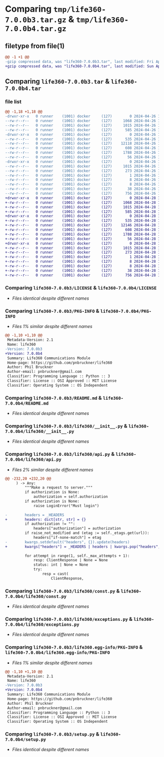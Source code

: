# Comparing `tmp/life360-7.0.0b3.tar.gz` & `tmp/life360-7.0.0b4.tar.gz`

## filetype from file(1)

```diff
@@ -1 +1 @@
-gzip compressed data, was "life360-7.0.0b3.tar", last modified: Fri Apr 26 16:09:58 2024, max compression
+gzip compressed data, was "life360-7.0.0b4.tar", last modified: Sun Apr 28 16:50:38 2024, max compression
```

## Comparing `life360-7.0.0b3.tar` & `life360-7.0.0b4.tar`

### file list

```diff
@@ -1,18 +1,18 @@
-drwxr-xr-x   0 runner    (1001) docker     (127)        0 2024-04-26 16:09:58.542959 life360-7.0.0b3/
--rw-r--r--   0 runner    (1001) docker     (127)     1068 2024-04-26 16:09:55.000000 life360-7.0.0b3/LICENSE
--rw-r--r--   0 runner    (1001) docker     (127)     1015 2024-04-26 16:09:58.542959 life360-7.0.0b3/PKG-INFO
--rw-r--r--   0 runner    (1001) docker     (127)      585 2024-04-26 16:09:55.000000 life360-7.0.0b3/README.md
-drwxr-xr-x   0 runner    (1001) docker     (127)        0 2024-04-26 16:09:58.542959 life360-7.0.0b3/life360/
--rw-r--r--   0 runner    (1001) docker     (127)      535 2024-04-26 16:09:55.000000 life360-7.0.0b3/life360/__init__.py
--rw-r--r--   0 runner    (1001) docker     (127)    12118 2024-04-26 16:09:55.000000 life360-7.0.0b3/life360/api.py
--rw-r--r--   0 runner    (1001) docker     (127)      608 2024-04-26 16:09:55.000000 life360-7.0.0b3/life360/const.py
--rw-r--r--   0 runner    (1001) docker     (127)     1788 2024-04-26 16:09:55.000000 life360-7.0.0b3/life360/exceptions.py
--rw-r--r--   0 runner    (1001) docker     (127)       56 2024-04-26 16:09:55.000000 life360-7.0.0b3/life360/version.py
-drwxr-xr-x   0 runner    (1001) docker     (127)        0 2024-04-26 16:09:58.542959 life360-7.0.0b3/life360.egg-info/
--rw-r--r--   0 runner    (1001) docker     (127)     1015 2024-04-26 16:09:58.000000 life360-7.0.0b3/life360.egg-info/PKG-INFO
--rw-r--r--   0 runner    (1001) docker     (127)      273 2024-04-26 16:09:58.000000 life360-7.0.0b3/life360.egg-info/SOURCES.txt
--rw-r--r--   0 runner    (1001) docker     (127)        1 2024-04-26 16:09:58.000000 life360-7.0.0b3/life360.egg-info/dependency_links.txt
--rw-r--r--   0 runner    (1001) docker     (127)        8 2024-04-26 16:09:58.000000 life360-7.0.0b3/life360.egg-info/requires.txt
--rw-r--r--   0 runner    (1001) docker     (127)        8 2024-04-26 16:09:58.000000 life360-7.0.0b3/life360.egg-info/top_level.txt
--rw-r--r--   0 runner    (1001) docker     (127)       38 2024-04-26 16:09:58.542959 life360-7.0.0b3/setup.cfg
--rw-r--r--   0 runner    (1001) docker     (127)      756 2024-04-26 16:09:55.000000 life360-7.0.0b3/setup.py
+drwxr-xr-x   0 runner    (1001) docker     (127)        0 2024-04-28 16:50:38.599400 life360-7.0.0b4/
+-rw-r--r--   0 runner    (1001) docker     (127)     1068 2024-04-28 16:50:36.000000 life360-7.0.0b4/LICENSE
+-rw-r--r--   0 runner    (1001) docker     (127)     1015 2024-04-28 16:50:38.599400 life360-7.0.0b4/PKG-INFO
+-rw-r--r--   0 runner    (1001) docker     (127)      585 2024-04-28 16:50:36.000000 life360-7.0.0b4/README.md
+drwxr-xr-x   0 runner    (1001) docker     (127)        0 2024-04-28 16:50:38.595400 life360-7.0.0b4/life360/
+-rw-r--r--   0 runner    (1001) docker     (127)      535 2024-04-28 16:50:36.000000 life360-7.0.0b4/life360/__init__.py
+-rw-r--r--   0 runner    (1001) docker     (127)    12146 2024-04-28 16:50:36.000000 life360-7.0.0b4/life360/api.py
+-rw-r--r--   0 runner    (1001) docker     (127)      608 2024-04-28 16:50:36.000000 life360-7.0.0b4/life360/const.py
+-rw-r--r--   0 runner    (1001) docker     (127)     1788 2024-04-28 16:50:36.000000 life360-7.0.0b4/life360/exceptions.py
+-rw-r--r--   0 runner    (1001) docker     (127)       56 2024-04-28 16:50:36.000000 life360-7.0.0b4/life360/version.py
+drwxr-xr-x   0 runner    (1001) docker     (127)        0 2024-04-28 16:50:38.599400 life360-7.0.0b4/life360.egg-info/
+-rw-r--r--   0 runner    (1001) docker     (127)     1015 2024-04-28 16:50:38.000000 life360-7.0.0b4/life360.egg-info/PKG-INFO
+-rw-r--r--   0 runner    (1001) docker     (127)      273 2024-04-28 16:50:38.000000 life360-7.0.0b4/life360.egg-info/SOURCES.txt
+-rw-r--r--   0 runner    (1001) docker     (127)        1 2024-04-28 16:50:38.000000 life360-7.0.0b4/life360.egg-info/dependency_links.txt
+-rw-r--r--   0 runner    (1001) docker     (127)        8 2024-04-28 16:50:38.000000 life360-7.0.0b4/life360.egg-info/requires.txt
+-rw-r--r--   0 runner    (1001) docker     (127)        8 2024-04-28 16:50:38.000000 life360-7.0.0b4/life360.egg-info/top_level.txt
+-rw-r--r--   0 runner    (1001) docker     (127)       38 2024-04-28 16:50:38.599400 life360-7.0.0b4/setup.cfg
+-rw-r--r--   0 runner    (1001) docker     (127)      756 2024-04-28 16:50:36.000000 life360-7.0.0b4/setup.py
```

### Comparing `life360-7.0.0b3/LICENSE` & `life360-7.0.0b4/LICENSE`

 * *Files identical despite different names*

### Comparing `life360-7.0.0b3/PKG-INFO` & `life360-7.0.0b4/PKG-INFO`

 * *Files 1% similar despite different names*

```diff
@@ -1,10 +1,10 @@
 Metadata-Version: 2.1
 Name: life360
-Version: 7.0.0b3
+Version: 7.0.0b4
 Summary: Life360 Communications Module
 Home-page: https://github.com/pnbruckner/life360
 Author: Phil Bruckner
 Author-email: pnbruckner@gmail.com
 Classifier: Programming Language :: Python :: 3
 Classifier: License :: OSI Approved :: MIT License
 Classifier: Operating System :: OS Independent
```

### Comparing `life360-7.0.0b3/README.md` & `life360-7.0.0b4/README.md`

 * *Files identical despite different names*

### Comparing `life360-7.0.0b3/life360/__init__.py` & `life360-7.0.0b4/life360/__init__.py`

 * *Files identical despite different names*

### Comparing `life360-7.0.0b3/life360/api.py` & `life360-7.0.0b4/life360/api.py`

 * *Files 2% similar despite different names*

```diff
@@ -232,20 +232,20 @@
     ) -> Any:
         """Make a request to server."""
         if authorization is None:
             authorization = self.authorization
         if authorization is None:
             raise LoginError("Must login")
 
-        headers = _HEADERS
+        headers: dict[str, str] = {}
         if authorization != "":
             headers["authorization"] = authorization
         if raise_not_modified and (etag := self._etags.get(url)):
             headers["if-none-match"] = etag
-        kwargs.setdefault("headers", {}).update(headers)
+        kwargs["headers"] = _HEADERS | headers | kwargs.pop("headers", {})
 
         for attempt in range(1, self._max_attempts + 1):
             resp: ClientResponse | None = None
             status: int | None = None
             try:
                 resp = cast(
                     ClientResponse,
```

### Comparing `life360-7.0.0b3/life360/const.py` & `life360-7.0.0b4/life360/const.py`

 * *Files identical despite different names*

### Comparing `life360-7.0.0b3/life360/exceptions.py` & `life360-7.0.0b4/life360/exceptions.py`

 * *Files identical despite different names*

### Comparing `life360-7.0.0b3/life360.egg-info/PKG-INFO` & `life360-7.0.0b4/life360.egg-info/PKG-INFO`

 * *Files 1% similar despite different names*

```diff
@@ -1,10 +1,10 @@
 Metadata-Version: 2.1
 Name: life360
-Version: 7.0.0b3
+Version: 7.0.0b4
 Summary: Life360 Communications Module
 Home-page: https://github.com/pnbruckner/life360
 Author: Phil Bruckner
 Author-email: pnbruckner@gmail.com
 Classifier: Programming Language :: Python :: 3
 Classifier: License :: OSI Approved :: MIT License
 Classifier: Operating System :: OS Independent
```

### Comparing `life360-7.0.0b3/setup.py` & `life360-7.0.0b4/setup.py`

 * *Files identical despite different names*

